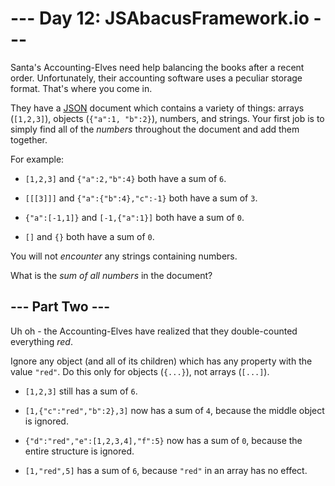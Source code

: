 # --- Day 12: JSAbacusFramework.io ---

Santa's Accounting-Elves need help balancing the books after a recent order.  Unfortunately, their accounting software uses a peculiar storage format.  That's where you come in.

They have a [JSON](http://json.org/) document which contains a variety of things: arrays (`[1,2,3]`), objects (`{"a":1, "b":2}`), numbers, and strings.  Your first job is to simply find all of the *numbers* throughout the document and add them together.

For example:


 - `[1,2,3]` and `{"a":2,"b":4}` both have a sum of `6`.

 - `[[[3]]]` and `{"a":{"b":4},"c":-1}` both have a sum of `3`.

 - `{"a":[-1,1]}` and `[-1,{"a":1}]` both have a sum of `0`.

 - `[]` and `{}` both have a sum of `0`.


You will not *encounter* any strings containing numbers.

What is the *sum of all numbers* in the document?

## --- Part Two ---

Uh oh - the Accounting-Elves have realized that they double-counted everything *red*.

Ignore any object (and all of its children) which has any property with the value `"red"`.  Do this only for objects (`{...}`), not arrays (`[...]`).


 - `[1,2,3]` still has a sum of `6`.

 - `[1,{"c":"red","b":2},3]` now has a sum of `4`, because the middle object is ignored.

 - `{"d":"red","e":[1,2,3,4],"f":5}` now has a sum of `0`, because the entire structure is ignored.

 - `[1,"red",5]` has a sum of `6`, because `"red"` in an array has no effect.



